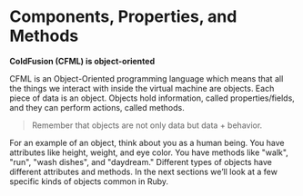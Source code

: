 # Components, Properties, and Methods

**ColdFusion (CFML) is object-oriented**

CFML is an Object-Oriented programming language which means that all the things we interact with inside the virtual machine are objects. Each piece of data is an object. Objects hold information, called properties/fields, and they can perform actions, called methods.

> Remember that objects are not only data but data + behavior.

For an example of an object, think about you as a human being. You have attributes like height, weight, and eye color. You have methods like "walk", "run", "wash dishes", and "daydream." Different types of objects have different attributes and methods. In the next sections we’ll look at a few specific kinds of objects common in Ruby.